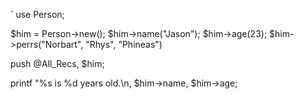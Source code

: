 `
use Person;

$him = Person->new();
$him->name("Jason");
$him->age(23);
$him->perrs("Norbart", "Rhys", "Phineas")

push @All_Recs, $him;

printf "%s is %d years old.\n, $him->name, $him->age;
